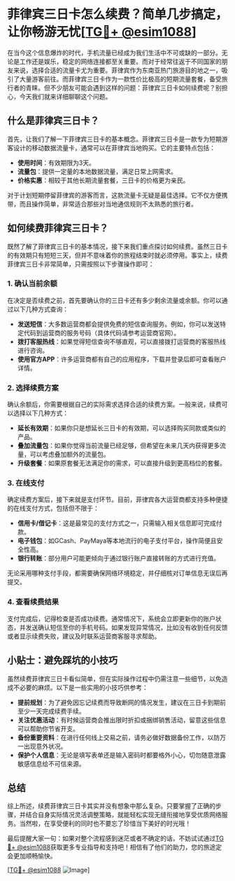 # 菲律宾三日卡怎么续费？简单几步搞定，让你畅游无忧[[TG💪+ @esim1088](https://t.me/s/esim1088)]

在当今这个信息爆炸的时代，手机流量已经成为我们生活中不可或缺的一部分。无论是工作还是娱乐，稳定的网络连接都至关重要。而对于经常往返于不同国家的朋友来说，选择合适的流量卡尤为重要。菲律宾作为东南亚热门旅游目的地之一，吸引了大量游客前往。而菲律宾三日卡作为一款性价比极高的短期流量套餐，备受旅行者的青睐。但不少朋友可能会遇到这样的问题：菲律宾三日卡如何续费呢？别担心，今天我们就来详细聊聊这个问题。

## 什么是菲律宾三日卡？

首先，让我们了解一下菲律宾三日卡的基本概念。菲律宾三日卡是一款专为短期游客设计的移动数据流量卡，通常可以在菲律宾当地购买。它的主要特点包括：

- **使用时间**：有效期限为3天。
- **流量包**：提供一定量的本地数据流量，满足日常上网需求。
- **价格实惠**：相较于其他长期流量套餐，三日卡的价格更为亲民。

对于计划短期停留菲律宾的游客而言，这款流量卡无疑是最佳选择。它不仅方便携带，而且操作简单，非常适合那些对当地通信规则不太熟悉的旅行者。

## 如何续费菲律宾三日卡？

既然了解了菲律宾三日卡的基本情况，接下来我们重点探讨如何续费。虽然三日卡的有效期只有短短三天，但并不意味着你的旅程结束时就必须停用。事实上，续费菲律宾三日卡非常简单，只需按照以下步骤操作即可：

### 1. 确认当前余额

在决定是否续费之前，首先要确认你的三日卡还有多少剩余流量或余额。你可以通过以下几种方式查询：

- **发送短信**：大多数运营商都会提供免费的短信查询服务。例如，你可以发送特定代码到运营商的服务号码（具体代码请参考运营商官网）。
- **拨打客服热线**：如果觉得短信查询不够直观，可以直接拨打运营商的客服热线进行咨询。
- **使用官方APP**：许多运营商都有自己的应用程序，下载并登录后即可查看账户详情。

### 2. 选择续费方案

确认余额后，你需要根据自己的实际需求选择合适的续费方案。一般来说，续费可以选择以下几种方式：

- **延长有效期**：如果你只是想延长三日卡的有效期，可以选择购买同款或类似的产品。
- **叠加流量包**：如果你觉得当前流量已经足够，但希望在未来几天内获得更多流量，可以考虑叠加额外的流量包。
- **升级套餐**：如果原套餐无法满足你的需求，可以直接升级到更高档位的套餐。

### 3. 在线支付

确定续费方案后，接下来就是支付环节。目前，菲律宾各大运营商都支持多种便捷的在线支付方式，包括但不限于：

- **信用卡/借记卡**：这是最常见的支付方式之一，只需输入相关信息即可完成付款。
- **电子钱包**：如GCash、PayMaya等本地流行的电子支付平台，操作简便且安全性高。
- **银行转账**：部分用户可能更倾向于通过银行账户直接转账的方式进行充值。

无论采用哪种支付手段，都需要确保网络环境稳定，并仔细核对订单信息无误后再提交。

### 4. 查看续费结果

支付完成后，记得检查是否成功续费。通常情况下，系统会立即更新你的账户状态，并发送确认短信至你的手机号码。如果发现异常情况，比如没有收到任何反馈或者显示续费失败，建议及时联系运营商客服寻求帮助。

## 小贴士：避免踩坑的小技巧

虽然续费菲律宾三日卡看似简单，但在实际操作过程中仍需注意一些细节，以免造成不必要的麻烦。以下是一些实用的小技巧供参考：

- **提前规划**：为了避免因忘记续费而导致断网的情况发生，建议在三日卡到期前至少一天完成续费手续。
- **关注优惠活动**：有时候运营商会推出限时折扣或捆绑销售活动，留意这些信息可以帮助你节省开支。
- **备份重要资料**：在进行任何线上交易之前，请务必做好数据备份工作，以防万一出现意外状况。
- **保护个人信息**：无论是填写表单还是输入密码时都要格外小心，切勿随意泄露敏感信息给不可信来源。

## 总结

综上所述，续费菲律宾三日卡其实并没有想象中那么复杂。只要掌握了正确的步骤，并结合自身实际情况灵活调整策略，就能轻松实现无缝衔接地享受优质网络服务。当然啦，在享受便利的同时也不要忘了珍惜当下美好的时光哦！

最后提醒大家一句：如果对整个流程感到迷茫或者不确定的话，不妨试试通过[TG💪+ @esim1088](https://t.me/s/esim1088)获取更多专业指导和支持吧！相信有了他们的助力，您的旅途定会更加顺畅愉快。

[[TG💪+ @esim1088](https://t.me/s/esim1088) ![Image](https://i.postimg.cc/4NQfJmqS/Snipaste-2025-05-13-00-14-12.png)]